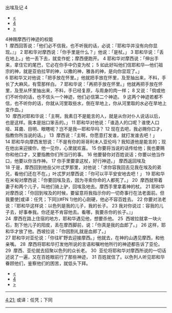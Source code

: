﻿





 出埃及记 4




* [<](bible/EXO03.md)
* [4](bible/EXO.md)
* [>](bible/EXO05.md)



 
4神赐摩西行神迹的权能  
1  摩西回答说：「他们必不信我，也不听我的话，必说：『耶和华并没有向你显现。』」 
2 耶和华对摩西说：「你手里是什么？」他说：「是杖。」 
3 耶和华说：「丢在地上。」他一丢下去，就变作蛇；摩西便跑开。 
4 耶和华对摩西说：「伸出手来，拿住它的尾巴，它必在你手中仍变为杖； 
5 如此好叫他们信耶和华—他们祖宗的神，就是亚伯拉罕的神，以撒的神，雅各的神，是向你显现了。」  
6 耶和华又对他说：「把手放在怀里。」他就把手放在怀里，及至抽出来，不料，手长了大麻风，有雪那样白。 
7 耶和华说：「再把手放在怀里。」他就再把手放在怀里，及至从怀里抽出来，不料，手已经复原，与周身的肉一样； 
8 又说：「倘或他们不听你的话，也不信头一个神迹，他们必信第二个神迹。 
9 这两个神迹若都不信，也不听你的话，你就从河里取些水，倒在旱地上，你从河里取的水必在旱地上变作血。」  
10  摩西对耶和华说：「主啊，我素日不是能言的人，就是从你对仆人说话以后，也是这样。我本是拙口笨舌的。」 
11 耶和华对他说：「谁造人的口呢？谁使人口哑、耳聋、目明、眼瞎呢？岂不是我—耶和华吗？ 
12 现在去吧，我必赐你口才，指教你所当说的话。」 
13  摩西说：「主啊，你愿意打发谁，就打发谁去吧！」 
14 耶和华向摩西发怒说：「不是有你的哥哥利未人亚伦吗？我知道他是能言的；现在他出来迎接你，他一见你，心里就欢喜。 
15 你要将当说的话传给他；我也要赐你和他口才，又要指教你们所当行的事。 
16 他要替你对百姓说话；你要以他当作口，他要以你当作神。 
17 你手里要拿这杖，好行神迹。」 摩西返回埃及  
18 于是，摩西回到他岳父叶忒罗那里，对他说：「求你容我回去见我在埃及的弟兄，看他们还在不在。」叶忒罗对摩西说：「你可以平平安安地去吧！」 
19 耶和华在米甸对摩西说：「你要回埃及去，因为寻索你命的人都死了。」 
20  摩西就带着妻子和两个儿子，叫他们骑上驴，回埃及地去。摩西手里拿着神的杖。 
21 耶和华对摩西说：「你回到埃及的时候，要留意将我指示你的一切奇事行在法老面前。但我要使[或译：任凭；下同](#FN 1)他的心刚硬，他必不容百姓去。 
22 你要对法老说：『耶和华这样说：以色列是我的儿子，我的长子。 
23 我对你说过：容我的儿子去，好事奉我。你还是不肯容他去。看哪，我要杀你的长子。』」  
24  摩西在路上住宿的地方，耶和华遇见他，想要杀他。 
25  西坡拉就拿一块火石，割下他儿子的阳皮，丢在摩西脚前，说：「你真是我的血郎了。」 
26 这样，耶和华才放了他。西坡拉说：「你因割礼就是血郎了。」  
27 耶和华对亚伦说：「你往旷野去迎接摩西。」他就去，在神的山遇见摩西，和他亲嘴。 
28  摩西将耶和华打发他所说的言语和嘱咐他所行的神迹都告诉了亚伦。 
29  摩西、亚伦就去招聚以色列的众长老。 
30  亚伦将耶和华对摩西所说的一切话述说了一遍，又在百姓眼前行了那些神迹， 
31 百姓就信了。以色列人听见耶和华眷顾他们，鉴察他们的困苦，就低头下拜。 
* [<](bible/EXO03.md)
* [4](bible/EXO.md)
* [>](bible/EXO05.md)





---


[4:21:](#V21)
或译：任凭；下同




---









